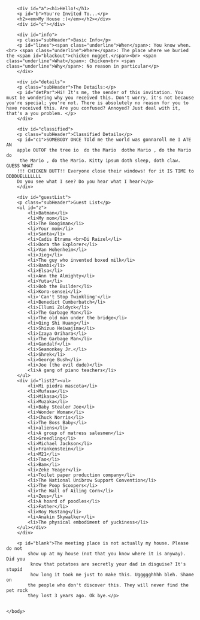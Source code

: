 <!DOCTYPE html>
<html>
    <head>
        <meta charset="utf-8">
        <title>Project: Event invite</title>
        <link href="https://fonts.googleapis.com/css2?family=Bad+Script&family=Caveat&family=Dancing+Script&family=Flamenco:wght@300&family=Italianno&family=Josefin+Slab:wght@100&family=League+Script&family=Marck+Script&display=swap" rel="stylesheet">
        <style>
            h1{
                font-family: 'Josefin Slab', sans-serif;
                font-size: 51px;
                text-align: center;
                margin-top: 0px;
                margin-bottom: -22px;
            }
            h2{
                font-family: Bad Script;
                text-align: center;
                margin-top: -41px;
                font-size: 77px;
                border-bottom: 40px ridge rgb(126, 144, 242);
                padding-bottom: 0px;
                text-shadow: 2px 2px rgb(0, 0, 0);
                color: rgb(222, 82, 82);
            }
            #b{
                font-family: Italianno;
                font-size: 30px;
                text-align: center;
                margin: 41px;
                text-decoration: underline overline rgb(219, 219, 219);
            }
            .subHeader{
                font-family: flamenco;
                font-weight: bold;
                font-size: 27px;
                margin: 5px;
                text-shadow: 1px 1px rgb(189, 189, 189);
                text-decoration: underline dotted rgb(181, 181, 255);
            }
            #a{
                border-left: 2px dashed rgb(126, 144, 242);
                border-right: 2px dashed rgb(126, 144, 242);
                border-top: 2px dashed rgb(126, 144, 242);
            }
            #c{
                border-top: 40px ridge rgb(126, 144, 242);
                width: 500px;
                position: absolute;
                top: 279px;
            }
            #info{
                float: left;
                width: 46%;
                border: 2px ridge rgb(138, 180, 181);
                border-left: 9px groove rgb(138, 180, 181);
                padding: 19px;
                padding-top: 12px;
                padding-bottom: 1px;
                position: absolute;
                top: 360px;
                left: 30px;
            }
            #details{
                float: left;
                width: 48%;
                border: 2px ridge rgb(219, 81, 81);
                border-left: 9px groove rgb(219, 81, 81);
                padding: 7px;
                padding-top: 12px;
                padding-left: 12px;
                position: absolute;
                top: 640px;
                padding-bottom: 0px;
                left: 30px;
            }
            #classified{
                float: left;
                width: 48%;
                border: 2px ridge rgb(148, 165, 247);
                border-left: 9px groove rgb(148, 165, 247);
                padding: 7px;
                padding-top: 12px;
                padding-left: 12px;
                position: absolute;
                top: 870px;
                padding-bottom: 0px;
                margin-bottom: 50px;
                left: 30px;
            }
            #guestList{
                float: right;
                width: 36%;
                position: relative;
                top: 0px;
                left: -50px;
                border: 2px double rgb(138, 69, 138);
                padding: 13px;
                padding-right: 0px;
                padding-bottom: 0px;
            }
            p{
                font-family: 'Josefin Slab';
                font-weight: bold;
                font-size: 16px;
            }
            ul{
                font-family: Caveat;
                font-size: 20px;
            }
            #z{
                margin-bottom: 1px;
                margin-left: -19px;
                margin-top: 8px;
                float: left;
            }
            #detPar{
                line-height: 26px;
            }
            #lines{
                line-height: 35px;
                margin-top: 5px;
                margin-left: -4px;
            }
            #blackout{
                background-color: black;
            }
            #c1{
                font-size: 40px;
                line-height: 14px;
                margin-left: 30px;
                margin-top: 30px;
                width: 300px;
            }
            #blank{
                position: relative;
                width: 130px;
                top: 500px;
                left: 500px;
                color: white;
            }
            .underline{
                text-decoration: underline;
                background-color: rgb(255, 222, 255);
            }
            #list2{
                width: 200px;
                float: right;
                margin-bottom: 0px;
            }
        </style>
    </head>
    <body>
        
        <div id="a"><h1>Hello!</h1>
        <p id="b">You're Invited To...</p>
        <h2><em>My House :)</em></h2></div>
        <div id="c"></div>
        
        <div id="info">
        <p class="subHeader">Basic Info</p>
        <p id="lines"><span class="underline">When</span>: You know when.<br> <span class="underline">Where</span>: The place where we buried the <span id="blackout">chicken nugget.</span><br> <span class="underline">What</span>: Chicken<br> <span class="underline">Why</span>: No reason in particular</p>
        </div>
        
        <div id="details">
        <p class="subHeader">The Details:</p>
        <p id="detPar">Hi! It's me, the sender of this invitation. You must be wondering why you received this. Don't worry, it's not because you're special; you're not. There is absolutely no reason for you to have received this. Are you confused? Annoyed? Just deal with it, that's a you problem. </p>
        </div>
        
        <div id="classified">
        <p class="subHeader">Classified Details</p>
        <p id="c1">SOMEBODY ONCE TOld me the world was gonnaroll me I ATE AN
        apple OUTOF the tree io  do the Mario  dothe Mario , do the Mario  do
         the Mario , do the Mario. Kitty ipsum doth sleep, doth claw. GUESS WHAT
        !!! CHICKEN BUTT!! Everyone close their windows! for it IS TIME to DDDDUELLLLLLL
        Do you see what I see? Do you hear what I hear?</p>
        </div>
        
        <div id="guestList">
        <p class="subHeader">Guest List</p>
        <ul id="z">
            <li>Batman</li>
            <li>My mom</li>
            <li>The Boogiman</li>
            <li>Your mom</li>
            <li>Santa</li>
            <li>Cadis Etrama <br>Di Raizel</li>
            <li>Dora the Explorer</li>
            <li>Van Hohenheim</li>
            <li>Jieg</li>
            <li>The guy who invented boxed milk</li>
            <li>Bambi</li>
            <li>Elsa</li>
            <li>Ann the Almighty</li>
            <li>Yuta</li>
            <li>Bob the Builder</li>
            <li>Koro-sensei</li>
            <li>'Can't Stop Twinkling'</li>
            <li>Benedict Cumberbatch</li>
            <li>Illumi Zoldyck</li>
            <li>The Garbage Man</li>
            <li>The old man under the bridge</li>
            <li>Qing Shi Huang</li>
            <li>Shizuo Heiwajima</li>
            <li>Izaya Orihara</li>
            <li>The Garbage Man</li>
            <li>Gandalf</li>
            <li>Seamonkey Jr.</li>
            <li>Shrek</li>
            <li>George Bush</li>
            <li>Joe (the evil dude)</li>
            <li>A gang of piano teachers</li>
        </ul>
        <div id="list2"><ul>
            <li>Mi piedra mascota</li>
            <li>Mufasa</li>
            <li>Mikasa</li>
            <li>Muzaka</li>
            <li>Baby Stealer Joe</li>
            <li>Wonder Woman</li>
            <li>Chuck Norris</li>
            <li>The Boss Baby</li>
            <li>aliens</li>
            <li>A group of matress salesmen</li>
            <li>Greedling</li>
            <li>Michael Jackson</li>
            <li>Frankenstein</li>
            <li>M21</li>
            <li>Tao</li>
            <li>Bam</li>
            <li>Zeke Yeager</li>
            <li>Toilet paper production company</li>
            <li>The National Unibrow Support Convention</li>
            <li>The Poop Scoopers</li>
            <li>The Wall of Ailing Corn</li>
            <li>Zeus</li>
            <li>A hoard of poodles</li>
            <li>Father</li>
            <li>Roy Mustang</li>
            <li>Anakin Skywalker</li>
            <li>The physical embodiment of yuckiness</li>
        </ul></div>
        </div>

        <p id="blank">The meeting place is not actually my house. Please do not 
            show up at my house (not that you know where it is anyway). Did you
             know that potatoes are secretly your dad in disguise? It's stupid 
             how long it took me just to make this. Uggggghhhh bleh. Shame on 
            the people who don't discover this. They will never find the pet rock 
            they lost 3 years ago. Ok bye.</p>

        
    </body>
</html>
